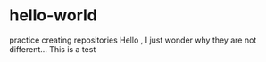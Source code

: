 # hello-world
practice creating repositories 
Hello , I just wonder why they are not different...
This is a test 
